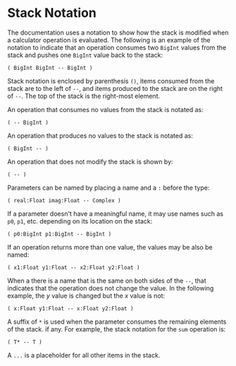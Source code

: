 # Stack Notation

The documentation uses a notation to show how the stack is modified when
a calculator operation is evaluated. The following is an example of the
notation to indicate that an operation consumes two `BigInt` values from
the stack and pushes one `BigInt` value back to the stack:

    ( BigInt BigInt -- BigInt )

Stack notation is enclosed by parenthesis `()`, items consumed from the
stack are to the left of `--`, and items produced to the stack are on the
right of `--`. The top of the stack is the right-most element.

An operation that consumes no values from the stack is notated as:

    ( -- BigInt )

An operation that produces no values to the stack is notated as:

    ( BigInt -- )

An operation that does not modify the stack is shown by:

    ( -- )

Parameters can be named by placing a name and a `:` before the type:

    ( real:Float imag:Float -- Complex )

If a parameter doesn't have a meaningful name, it may use names such
as `p0`, `p1`, etc. depending on its location on the stack:

    ( p0:BigInt p1:BigInt -- BigInt )

If an operation returns more than one value, the values may be also be named:

    ( x1:Float y1:Float -- x2:Float y2:Float )

When a there is a name that is the same on both sides of the `--`, that
indicates that the operation does not change the value. In the following
example, the *y* value is changed but the *x* value is not:

    ( x:Float y1:Float -- x:Float y2:Float )

A suffix of `*` is used when the parameter consumes the remaining elements of
the stack. if any. For example, the stack notation for the `sum` operation is:

    ( T* -- T )

A `...` is a placeholder for all other items in the stack.
